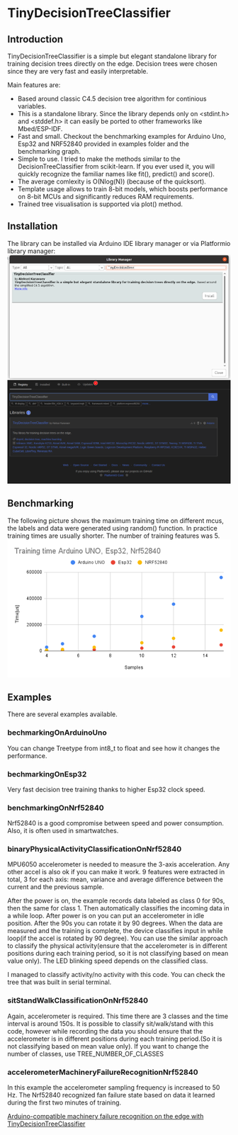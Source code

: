 # TinyDecisionTreeClassifier
## Introduction

TinyDecisionTreeClassifier is a simple but elegant standalone library for training decision trees directly on the edge. Decision trees were chosen since they are very fast and easily interpretable. 

Main features are:
- Based around classic C4.5 decision tree algorithm for continious variables.
- This is a standalone library. Since the library depends only on <stdint.h> and <stddef.h> it can easily be ported to other frameworks like Mbed/ESP-IDF. 
- Fast and small. Checkout the benchmarking examples for Arduino Uno, Esp32 and NRF52840 provided in examples folder and the benchmarking graph.
- Simple to use. I tried to make the methods similar to the DecisionTreeClassifier from scikit-learn. If you ever used it, you will quickly recognize the familiar names like fit(), predict() and score().
- The average comlexity is O(Nlog(N)) (because of the quicksort).
- Template usage allows to train 8-bit models, which boosts performance on 8-bit MCUs and significantly reduces RAM requirements.
- Trained tree visualisation is supported via plot() method.

## Installation
The library can be installed via Arduino IDE library manager or via Platformio library manager:
![Arduino IDE installation](img/libmanagerinstallation.png)
![Platoformio installation](img/pioinst.png)

## Benchmarking
The following picture shows the maximum training time on different mcus, the labels and data were generated using random() function. In practice training times are usually shorter. The number of training features was 5.
![Benchmarking](img/benchmarking.png)

## Examples
There are several examples available.

### bechmarkingOnArduinoUno
You can change Treetype from int8_t to float and see how it changes the performance.

### bechmarkingOnEsp32
Very fast decision tree training thanks to higher Esp32 clock speed.

### benchmarkingOnNrf52840
Nrf52840 is a good compromise between speed and power consumption. Also, it is often used in smartwatches.

### binaryPhysicalActivityClassificationOnNrf52840

MPU6050 accelerometer is needed to measure the 3-axis acceleration. Any other accel is also ok if you can make it work.  9 features were extracted in total, 3 for each axis: mean, variance and average difference between the current and the previous sample.

After the power is on, the example records data labeled as class 0 for 90s, then the same for class 1. Then automatically classifies the incoming data in a while loop. 
After power is on you can put an accelerometer in idle position. After the 90s you can rotate it by 90 degrees. When the data are measured and the training is complete, the device classifies input in while loop(if the accel is rotated by 90 degree). You can use the similar approach to classify the physical activity(ensure that the accelerometer is in different positions during each training period, so it is not classifying based on mean value only). The LED blinking speed depends on the classified class. 

I managed to classify activity/no activity with this code. You can check the tree that was built in serial terminal.

### sitStandWalkClassificationOnNrf52840

Again, accelerometer is required. This time there are 3 classes and the time interval is around 150s. It is possible to classify sit/walk/stand with this code, however while recording the data you should ensure that the accelerometer is in different positions during each training period.(So it is not classifying based on mean value only). If you want to change the number of classes, use TREE_NUMBER_OF_CLASSES


### accelerometerMachineryFailureRecognitionNrf52840
In this example the accelerometer sampling frequency is increased to 50 Hz. The Nrf52840 recognized fan failure state based on data it learned during the first two minutes of training.

[Arduino-compatible machinery failure recognition on the edge with TinyDecisionTreeClassifier](https://www.youtube.com/watch?v=4Kl571AXN1U)
